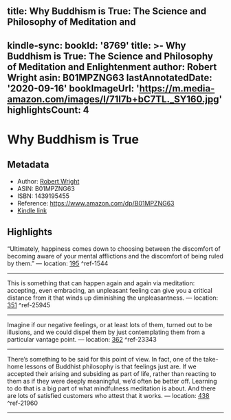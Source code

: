 title: Why Buddhism is True: The Science and Philosophy of Meditation and
---
kindle-sync:
  bookId: '8769'
  title: >-
    Why Buddhism is True: The Science and Philosophy of Meditation and
    Enlightenment
  author: Robert Wright
  asin: B01MPZNG63
  lastAnnotatedDate: '2020-09-16'
  bookImageUrl: 'https://m.media-amazon.com/images/I/71I7b+bC7TL._SY160.jpg'
  highlightsCount: 4
---
# Why Buddhism is True
## Metadata
* Author: [Robert Wright](https://www.amazon.comundefined)
* ASIN: B01MPZNG63
* ISBN: 1439195455
* Reference: https://www.amazon.com/dp/B01MPZNG63
* [Kindle link](kindle://book?action=open&asin=B01MPZNG63)

## Highlights
“Ultimately, happiness comes down to choosing between the discomfort of becoming aware of your mental afflictions and the discomfort of being ruled by them.” — location: [195](kindle://book?action=open&asin=B01MPZNG63&location=195) ^ref-1544

---
This is something that can happen again and again via meditation: accepting, even embracing, an unpleasant feeling can give you a critical distance from it that winds up diminishing the unpleasantness. — location: [351](kindle://book?action=open&asin=B01MPZNG63&location=351) ^ref-25945

---
Imagine if our negative feelings, or at least lots of them, turned out to be illusions, and we could dispel them by just contemplating them from a particular vantage point. — location: [362](kindle://book?action=open&asin=B01MPZNG63&location=362) ^ref-23343

---
There’s something to be said for this point of view. In fact, one of the take-home lessons of Buddhist philosophy is that feelings just are. If we accepted their arising and subsiding as part of life, rather than reacting to them as if they were deeply meaningful, we’d often be better off. Learning to do that is a big part of what mindfulness meditation is about. And there are lots of satisfied customers who attest that it works. — location: [438](kindle://book?action=open&asin=B01MPZNG63&location=438) ^ref-21960

---
